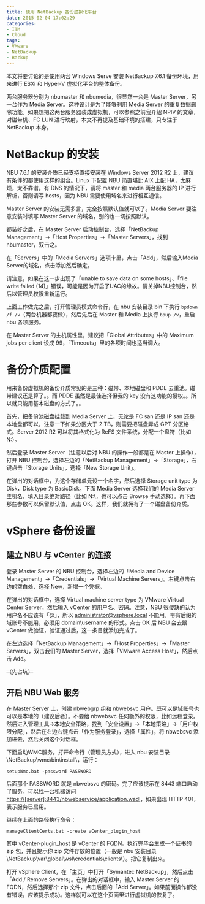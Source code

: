 ```yaml
---
title: 使用 NetBackup 备份虚拟化平台
date: 2015-02-04 17:02:29
categories:
- ITM
- Cloud
tags:
- VMware
- NetBackup
- Backup
---
```

本文将要讨论的是使用两台 Windows Serve 安装 NetBackup 7.6.1 备份环境，用来进行 ESXi 和 Hyper-V 虚拟化平台的整体备份。

两台服务器分别为 nbumaster 和 nbumedia，很显然一台是 Master Server，另一台作为 Media Server。这种设计是为了能够利用 Media Server 的重复数据删除功能。如果想把这两台服务器装成虚拟机，可以参照之前我介绍 NPIV 的文章，对磁带机、FC LUN 进行映射，本文不再提及基础环境的搭建，只专注于 NetBackup 本身。
<!-- more -->

# NetBackup 的安装

NBU 7.6.1 的安装介质已经支持直接安装在 Windows Server 2012 R2 上，建议有条件的都使用这样的组合。Linux 下配置 NBU 简直堪比 AIX 上配 HA，太麻烦，太不靠谱。有 DNS 的情况下，请将 master 和 media 两台服务器的 IP 进行解析，否则请写 hosts，因为 NBU 需要使用域名来进行相互通信。

Master Server 的安装无需多言，完全按照默认值就可以了。Media Server 要注意安装时填写 Master Server 的域名，别的也一切按照默认。

都装好之后，在 Master Server 启动控制台，选择「NetBackup Management」->「Host Properties」->「Master Servers」，找到nbumaster，双击之。

在「Servers」中的「Media Servers」选项卡里，点击「Add」，然后输入Media Server的域名，点击添加然后确定。

请注意，如果在这一步出现了「unable to save data on some hosts」、「file write failed (14)」错误，可能是因为开启了UAC的缘故。请关掉NBU控制台，然后以管理员权限重新运行。

上面工作做完之后，打开管理员模式命令行，在 nbu 安装目录 bin 下执行 `bpdown /f /v`（两台机器都要做），然后先后在 Master 和 Media 上执行 `bpup /v`，重启 nbu 各项服务。

在 Master Server 的主机属性里，建议把「Global Attributes」中的 Maximum jobs per client 设成 99，「Timeouts」里的各项时间也适当调大。

# 备份介质配置

用来备份虚拟机的备份介质常见的是三种：磁带、本地磁盘和 PDDE 去重池。磁带建议还是算了。。而 PDDE 虽然是最佳选择但我的 key 没有这功能的授权。。所以就只能用基本磁盘的方式了。。

首先，把备份池磁盘挂载到 Media Server 上，无论是 FC san 还是 IP san 还是本地盘都可以，注意一下如果分区大于 2 TB，则需要把磁盘弄成 GPT 分区格式。Server 2012 R2 可以将其格式化为 ReFS 文件系统，分配一个盘符（比如 N:）。

然后登录 Master Server（注意以后对 NBU 的操作一般都是在 Master 上操作），打开 NBU 控制台，选择左边的「NetBackup Management」->「Storage」，右键点击「Storage Units」，选择「New Storage Unit」。

在弹出的对话框中，为这个存储单元设一个名字，然后选择 Storage unit type 为 Disk，Disk type 为 BasicDisk。下面 Media Server 选择我们的 Media Server 主机名，填入目录绝对路径（比如 N:\，也可以点击 Browse 手动选择）。再下面那些参数可以保留默认值，点击 OK。这样，我们就拥有了一个磁盘备份介质。

# vSphere 备份设置

## 建立 NBU 与 vCenter 的连接

登录 Master Server 的 NBU 控制台，选择左边的「Media and Device Management」->「Credentials」->「Virtual Machine Servers」。右键点击右边的空白处，选择 New，新增一个凭据。

在弹出的对话框中，选择 Virtual machine server type 为 VMware Virtual Center Server，然后输入 vCenter 的用户名、密码。注意，NBU 很傻缺的认为用户名不应该有「@」，所以 administrator@vsphere.local 不能用，带有后缀的域账号不能用，必须用 domain\\username 的形式。点击 OK 后 NBU 会去跟 vCenter 做验证，验证通过后，这一条目就添加完成了。

在左边选择「NetBackup Management」->「Host Properties」->「Master Servers」，双击我们的 Master Server，选择「VMware Access Host」，然后点击 Add。

~~（先占坑）~~

## 开启 NBU Web 服务

在 Master Server 上，创建 nbwebgrp 组和 nbwebsvc 用户。既可以是域账号也可以是本地的（建议后者）。不要给 nbwebsvc 任何额外的权限，比如远程登录。然后进入管理工具->本地安全策略，找到「安全设置」->「本地策略」->「用户权限分配」，然后在右边右键点击「作为服务登录」，选择「属性」，将 nbwebsvc 添加进去，然后关闭这个对话框。

下面启动WMC服务。打开命令行（管理员方式），进入 nbu 安装目录 \NetBackup\wmc\bin\install\，运行：

    setupWmc.bat -password PASSWORD

后面那个 PASSWORD 就是 nbwebsvc 的密码。完了应该提示在 8443 端口启动了服务。可以找一台机器访问 <https://[server]:8443/nbwebservice/application.wadl>，如果出现 HTTP 401，表示服务已启用。

继续在上面的路径执行命令：

    manageClientCerts.bat -create vCenter_plugin_host

其中 vCenter-plugin_host 是 vCenter 的 FQDN。执行完毕会生成一个证书的 zip 包，并且提示你 zip 文件存放的位置（一般是 nbu 安装目录 \NetBackup\var\global\wsl\credentials\clients\）。把它复制出来。

打开 vSphere Client，在「主页」中打开「Symantec NetBackup」，然后点击「Add / Remove Servers」。在弹出的对话框中，输入 Master Server 的 FQDN，然后选择那个 zip 文件，点击后面的「Add Server」。如果前面操作都没有错误，应该提示成功。这样就可以在这个页面里进行虚拟机的恢复了。